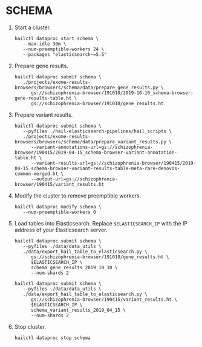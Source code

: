 # SCHEMA

1. Start a cluster.

   ```
   hailctl dataproc start schema \
      --max-idle 30m \
      --num-preemptible-workers 24 \
      --packages "elasticsearch~=5.5"
   ```

2. Prepare gene results.

   ```
   hailctl dataproc submit schema \
      ./projects/exome-results-browsers/browsers/schema/data/prepare_gene_results.py \
         gs://schizophrenia-browser/191010/2019-10-10_schema-browser-gene-results-table.ht \
         gs://schizophrenia-browser/191010/gene_results.ht
   ```

3. Prepare variant results.

   ```
   hailctl dataproc submit schema \
      --pyfiles ./hail-elasticsearch-pipelines/hail_scripts \
      ./projects/exome-results-browsers/browsers/schema/data/prepare_variant_results.py \
         --variant-annotations-url=gs://schizophrenia-browser/190415/2019-04-15_schema-browser-variant-annotation-table.ht \
         --variant-results-url=gs://schizophrenia-browser/190415/2019-04-15_schema-browser-variant-results-table-meta-rare-denovos-common-merged.ht \
         --output-url=gs://schizophrenia-browser/190415/variant_results.ht
   ```

4. Modify the cluster to remove preemptible workers.

   ```
   hailctl dataproc modify schema \
      --num-preemptible-workers 0
   ```

5. Load tables into Elasticsearch. Replace `$ELASTICSEARCH_IP` with the IP address of your Elasticsearch server.

   ```
   hailctl dataproc submit schema \
      --pyfiles ./data/data_utils \
      ./data/export_hail_table_to_elasticsearch.py \
         gs://schizophrenia-browser/191010/gene_results.ht \
         $ELASTICSEARCH_IP \
         schema_gene_results_2019_10_10 \
         --num-shards 2

   hailctl dataproc submit schema \
      --pyfiles ./data/data_utils \
      ./data/export_hail_table_to_elasticsearch.py \
         gs://schizophrenia-browser/190415/variant_results.ht \
         $ELASTICSEARCH_IP \
         schema_variant_results_2019_04_15 \
         --num-shards 2
   ```

6. Stop cluster.

   ```
   hailctl dataproc stop schema
   ```
